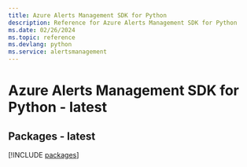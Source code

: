 ```yaml
---
title: Azure Alerts Management SDK for Python
description: Reference for Azure Alerts Management SDK for Python
ms.date: 02/26/2024
ms.topic: reference
ms.devlang: python
ms.service: alertsmanagement
---
```

# Azure Alerts Management SDK for Python - latest
## Packages - latest
[!INCLUDE [packages](alerts-management-index.md)]